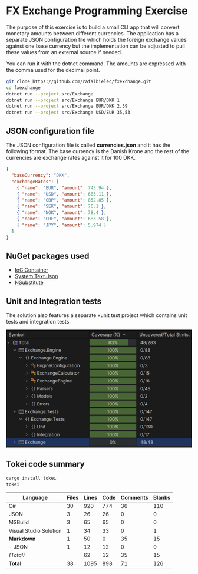 # FX Exchange Programming Exercise

The purpose of this exercise is to build a small CLI app that will convert monetary amounts between different currencies. The application has a separate JSON configuration file which holds the foreign exchange values against one base currency but the implementation can be adjusted to pull these values from an external source if needed.

You can run it with the dotnet command. The amounts are expressed with the comma used for the decimal point.

```sh
git clone https://github.com/rafalbielec/fxexchange.git
cd fxexchange
dotnet run --project src/Exchange
dotnet run --project src/Exchange EUR/DKK 1
dotnet run --project src/Exchange EUR/DKK 2,59
dotnet run --project src/Exchange USD/EUR 35,53
```

## JSON configuration file

The JSON configuration file is called **currencies.json** and it has the following format. The base currency is the Danish Krone and the rest of the currencies are exchange rates against it for 100 DKK.

```json
{
  "baseCurrency": "DKK",
  "exchangeRates": [
    { "name": "EUR", "amount": 743.94 },
    { "name": "USD", "amount": 663.11 },
    { "name": "GBP", "amount": 852.85 },
    { "name": "SEK", "amount": 76.1 },
    { "name": "NOK", "amount": 78.4 },
    { "name": "CHF", "amount": 683.58 },
    { "name": "JPY", "amount": 5.974 }
  ]
}
```

## NuGet packages used

- [IoC.Container](https://github.com/DevTeam/IoCContainer)
- [System.Text.Json](https://www.nuget.org/packages/system.text.json)
- [NSubstitute](https://nsubstitute.github.io)

## Unit and Integration tests

The solution also features a separate xunit test project which contains unit tests and integration tests.

![Test coverage](coverage.png?raw=true "JetBrains Test Coverage")

## Tokei code summary

```sh
cargo install tokei
tokei
```

| Language               | Files | Lines | Code | Comments | Blanks |
|------------------------|-------|-------|------|----------|--------|
| C#                     |    30 |   920 |  774 |       36 |    110 |
| JSON                   |     3 |    26 |   26 |        0 |      0 |
| MSBuild                |     3 |    65 |   65 |        0 |      0 |
| Visual Studio Solution |     1 |    34 |   33 |        0 |      1 |
| **Markdown**           |     1 |    50 |    0 |       35 |    15  |
| \- JSON                |     1 |    12 |   12 |        0 |      0 |
| *(Total)*              |       |    62 |   12 |       35 |    15  |
| **Total**              |    38 |  1095 |  898 |       71 |   126  |
